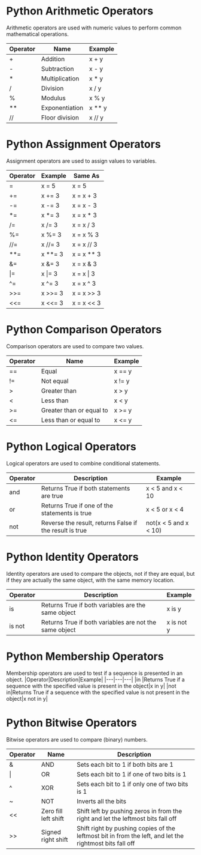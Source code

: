 # Python Arithmetic Operators

Arithmetic operators are used with numeric values to perform common mathematical operations.

|Operator|Name|Example|
|---|---|---|
|+|Addition|x + y|
|-|Subtraction|x - y|
|*|Multiplication|x * y|
|/|Division|x / y|
|%|Modulus|x % y|
|**|Exponentiation|x ** y|
|//|Floor division|x // y

# Python Assignment Operators

Assignment operators are used to assign values to variables.

|Operator|Example|Same As|
|----|----|----|
|=|x = 5|x = 5|
|+=|x += 3|x = x + 3|
|-=|x -= 3|x = x - 3|
|*=|x *= 3|x = x * 3|
|/=|x /= 3|x = x / 3|
|%=|x %= 3|x = x % 3|
|//=|x //= 3|x = x // 3|
|**=|x **= 3|x = x ** 3|
|&=|x &= 3|x = x & 3|
|\|=|x \|= 3|x = x \| 3|
|^=|x ^= 3|x = x ^ 3|
|>>=|x >>= 3|x = x >> 3|
|<<=|x <<= 3|x = x << 3|

# Python Comparison Operators

Comparison operators are used to compare two values.

|Operator|Name|Example|
|---|---|---|
|==|Equal|x == y|
|!=|Not equal|x != y|
|>|Greater than|x > y|
|<|Less than|x < y|
|>=|Greater than or equal to|x >= y|
|<=|Less than or equal to|x <= y|

# Python Logical Operators

Logical operators are used to combine conditional statements.

|Operator|Description|Example|
|----|---|---|
|and |Returns True if both statements are true|x < 5 and  x < 10|
|or|Returns True if one of the statements is true|x < 5 or x < 4|
|not|Reverse the result, returns False if the result is true|not(x < 5 and x < 10)|

# Python Identity Operators
Identity operators are used to compare the objects, not if they are equal, but if they are actually the same object, with the same memory location.

|Operator|Description|Example|
|---|---|---|
|is |Returns True if both variables are the same object|x is y|
|is not|Returns True if both variables are not the same object|x is not y|


# Python Membership Operators

Membership operators are used to test if a sequence is presented in an object.
|Operator|Description|Example|
|---|---|---|
|in |Returns True if a sequence with the specified value is present in the object|x in y|
|not in|Returns True if a sequence with the specified value is not present in the object|x not in y|

# Python Bitwise Operators

Bitwise operators are used to compare (binary) numbers.

|Operator|Name|Description|
|---|---|---|
|& |AND|Sets each bit to 1 if both bits are 1|
|\||OR|Sets each bit to 1 if one of two bits is 1|
| ^|XOR|Sets each bit to 1 if only one of two bits is 1|
|~ |NOT|Inverts all the bits|
|<<|Zero fill left shift|Shift left by pushing zeros in from the right and let the leftmost bits fall off|
|>>|Signed right shift|Shift right by pushing copies of the leftmost bit in from the left, and let the rightmost bits fall off|
